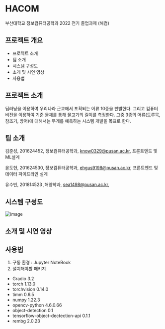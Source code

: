 # HACOM

부산대학교 정보컴퓨터공학과 2022 전기 졸업과제 (해컴)

## 프로젝트 개요

* 프로젝트 소개
* 팀 소개
* 시스템 구성도
* 소개 및 시연 영상
* 사용법


## 프로젝트 소개

딥러닝을 이용하여 우리나라 근교에서 포획되는 어류 10종을 판별한다. 그리고 컴퓨터 비전을 이용하여 기준 물체를 통해 물고기의 길이를 측정한다. 그중 3종의 어류(도루묵, 참조기, 방어)에 대해서는 무게를 예측하는 시스템 개발을 목표로 한다.

## 팀 소개

김준성, 201624452, 정보컴퓨터공학과, know0329@pusan.ac.kr, 프론트엔드 및 ML설계

윤도현, 201624530, 정보컴퓨터공학과, ehgus9198@pusan.ac.kr, 프론트엔드 및 데이터 파이프라인 설계

유수빈, 201814523 ,해양학과, sea1498@pusan.ac.kr, 

## 시스템 구성도
![image](https://user-images.githubusercontent.com/49915643/195479112-d1d4d576-118c-42f3-9696-63eb036f5dc5.png)

## 소개 및 시연 영상

## 사용법

1. 구동 환경 : Jupyter NoteBook 
2. 설치해야할 패키지 
  * Gradio 3.2
  * torch 1.13.0
  * torchvision 0.14.0
  * timm 0.6.5
  * numpy 1.22.3
  * opencv-python 4.6.0.66
  * object-detection 0.1
  * tensorflow-object-dectection-api 0.1.1
  * rembg 2.0.23
